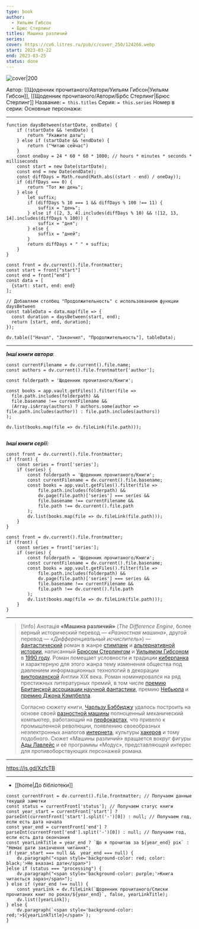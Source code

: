 ```yaml
---
type: book
author:
  - Уильям Гибсон
  - Брюс Стерлинг
titles: Машина различий
series: 
cover: https://cv6.litres.ru/pub/c/cover_250/124266.webp
start: 2023-03-22
end: 2023-03-25
status: done
---
```

![cover|200](Уильям%20Гибсон,%20Брюс%20Стерлинг%20-%20Машина%20различий.webp)

Автор: [[Щоденник прочитаного/Автори/Уильям Гибсон|Уильям Гибсон]],  [[Щоденник прочитаного/Автори/Брбс Стерлинг|Брюс Стерлинг]]
Название: `= this.titles`
Серия: `= this.series`
Номер в серии:
Основные персонажи:

---
```dataviewjs
function daysBetween(startDate, endDate) {
	if (!startDate && !endDate) { 
		return "Укажите даты"; 
	} else if (startDate && !endDate) {
		return ("Читаю сейчас")
	}
	const oneDay = 24 * 60 * 60 * 1000; // hours * minutes * seconds * milliseconds
	const start = new Date(startDate);
	const end = new Date(endDate);
	const diffDays = Math.round(Math.abs((start - end) / oneDay));
	if (diffDays === 0) {
		return "Тот же день";   
	} else {
		let suffix;     
	    if (diffDays % 10 === 1 && diffDays % 100 !== 11) {
		    suffix = "день";     
	    } else if ([2, 3, 4].includes(diffDays % 10) && ![12, 13, 14].includes(diffDays % 100)) {
			suffix = "дня";     
		} else {       
			suffix = "дней";     
		}          
		return diffDays + " " + suffix;   
	} 
}  

const front = dv.current().file.frontmatter;
const start = front["start"]
const end = front["end"]
const data = [
  {start: start, end: end}
];

// Добавляем столбец "Продолжительность" с использованием функции daysBetween
const tableData = data.map(file => {
  const duration = daysBetween(start, end);
  return [start, end, duration];
});

dv.table(["Начал", "Закончил", "Продолжительность"], tableData);
```
---
***Інші книги автора***:
```dataviewjs
const currentFilename = dv.current().file.name;
const authors = dv.current().file.frontmatter['author'];

const folderpath = 'Щоденник прочитаного/Книги';

const books = app.vault.getFiles().filter(file =>
  file.path.includes(folderpath) &&
  file.basename !== currentFilename &&
  (Array.isArray(authors) ? authors.some(author => file.path.includes(author)) : file.path.includes(authors))
);

dv.list(books.map(file => dv.fileLink(file.path)));


```
***Інші книги серії:***
```dataviewjs
const front = dv.current().file.frontmatter;
if (front) {
	const series = front['series'];
	if (series) {
		const folderpath = 'Щоденник прочитаного/Книги';
		const currentFilename = dv.current().file.basename;
		const books = app.vault.getFiles().filter(file =>  
			file.path.includes(folderpath) && 
			dv.page(file.path)['series'] === series && 
			file.basename !== currentFilename &&
			file.path !== dv.current().file.path 
		);
		dv.list(books.map(file => dv.fileLink(file.path)));
	}
}

```

```dataviewjs
const front = dv.current().file.frontmatter;
if (front) {
	const series = front['series'];
	if (series) {
		const folderpath = 'Щоденник прочитаного/Книги';
		const currentFilename = dv.current().file.basename;
		const books = app.vault.getFiles().filter(file =>  
			file.path.includes(folderpath) && 
			dv.page(file.path)['series'] === series && 
			file.basename !== currentFilename &&
			file.path !== dv.current().file.path 
		);
		dv.list(books.map(file => dv.fileLink(file.path)));
	}
}

```

---
>[!info] Анотація
>**«Машина различий»** (*The Difference Engine*, более верный исторический перевод — *«Разностная машина»*, другой перевод  — *«Дифференциальный исчислитель*») — [фантастический](https://ru.wikipedia.org/wiki/Фантастика) роман в жанре [стимпанк](https://ru.wikipedia.org/wiki/Стимпанк) и [альтернативной истории](https://ru.wikipedia.org/wiki/Альтернативная_история), написанный [Брюсом Стерлингом](https://ru.wikipedia.org/wiki/Стерлинг,_Брюс) и [Уильямом Гибсоном](https://ru.wikipedia.org/wiki/Гибсон,_Уильям) в [1990 году](https://ru.wikipedia.org/wiki/1990_год). Роман помещает условности и традиции [киберпанка](https://ru.wikipedia.org/wiki/Киберпанк) и характерную для этого жанра тему изменения общества под давлением информационных технологий в декорации [викторианской](https://ru.wikipedia.org/wiki/Викторианская_эпоха) Англии XIX века. Роман номинировался на ряд престижных литературных премий, в том числе [премию Британской ассоциации научной фантастики](https://ru.wikipedia.org/wiki/Премия_Британской_ассоциации_научной_фантастики), премию [Небьюла](https://ru.wikipedia.org/wiki/Небьюла) и [премию Джона Кэмпбелла](https://ru.wikipedia.org/wiki/Мемориальная_премия_Джона_В._Кэмпбелла_за_лучший_научно-фантастический_роман).
>
>Согласно сюжету книги, [Чарльзу Бэббиджу](https://ru.wikipedia.org/wiki/Бэббидж,_Чарльз) удалось построить на основе своей [разностной машины](https://ru.wikipedia.org/wiki/Разностная_машина_Чарльза_Бэббиджа) полноценный механический компьютер, работающий на [перфокартах](https://ru.wikipedia.org/wiki/Перфокарта), что привело к промышленной революции, появлению своеобразных неэлектронных аналогов [интернета](https://ru.wikipedia.org/wiki/Интернет), культуры [хакеров](https://ru.wikipedia.org/wiki/Хакер) и тому подобного. Сюжет «Машины различий» вращается вокруг фигуры [Ады Лавлейс](https://ru.wikipedia.org/wiki/Лавлейс,_Ада) и её программы «Модус», представляющей интерес для противоборствующих персонажей романа.

****
https://is.gd/XzfcTB
****
- [[home|До бібліотеки]]

```dataviewjs
const currentFront = dv.current().file.frontmatter; // Получаем данные текущей заметки 
const status = currentFront['status']; // Получаем статус книги 
const year_start = currentFront['start'] ? parseInt(currentFront['start'].split('-')[0]) : null; // Получаем год, если есть дата начала 
const year_end = currentFront['end'] ? parseInt(currentFront['end'].split('-')[0]) : null; // Получаем год, если есть дата окончания 
const yearLinkTitle = year_end ? `Що я прочитав за ${year_end} рік` : "Немає дати закінчення читання"; 
if (year_start === null &&  year_end === null) {
	dv.paragraph("<span style='background-color: red; color: black;'>Не вказані дати</span>")
}else if (status === "processing") { 
	dv.paragraph("<span style='background-color: purple;'>Книга читається зараз</span>");
} else if (year_end !== null) { 
	const yearLink = dv.fileLink(`Щоденник прочитаного/Списки прочитаних книг по роках/${year_end}`, false, yearLinkTitle); 
	dv.list([yearLink]); 
} else { 
	dv.paragraph(`<span style='background-color: red;'>${yearLinkTitle}</span>`);
}
```